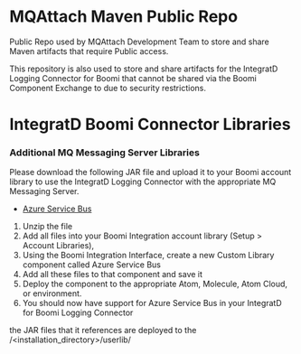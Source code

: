 # MQAttach Maven Public Repo #
Public Repo used by MQAttach Development Team to store and share Maven artifacts that require Public access.

This repository is also used to store and share artifacts for the IntegratD Logging Connector for Boomi that 
cannot be shared via the Boomi Component Exchange to due to security restrictions.

# IntegratD Boomi Connector Libraries #

### Additional MQ Messaging Server Libraries ###

Please download the following JAR file and upload it to your Boomi account library to use the IntegratD Logging Connector with the appropriate MQ Messaging Server.
* [Azure Service Bus](https://mqattach.github.io/public-maven-packages/standalone/azure-servicebus-jms-1.0.2.zip)

1. Unzip the file 
2. Add all files into your Boomi Integration account library (Setup > Account Libraries),
3. Using the Boomi Integration Interface, create a new Custom Library component called Azure Service Bus
4. Add all these files to that component and save it  
5. Deploy the component to the appropriate Atom, Molecule, Atom Cloud, or environment.
6. You should now have support for Azure Service Bus in your IntegratD for Boomi Logging Connector

the JAR files that it references are
deployed to the /<installation_directory>/userlib/
